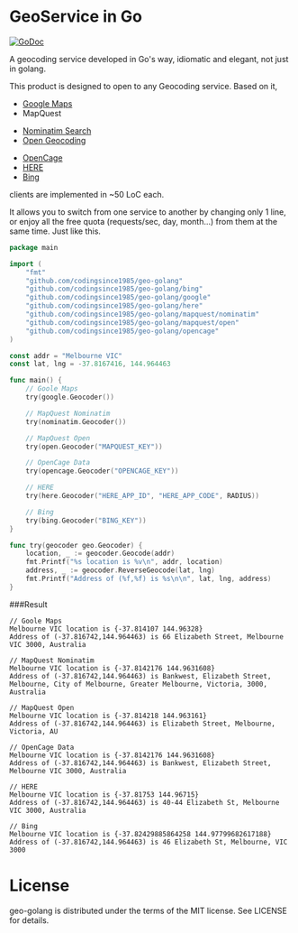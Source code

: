 GeoService in Go
==
[![GoDoc](https://godoc.org/github.com/codingsince1985/geo-golang?status.svg)](https://godoc.org/github.com/codingsince1985/geo-golang)

A geocoding service developed in Go's way, idiomatic and elegant, not just in golang.

This product is designed to open to any Geocoding service. Based on it,
+ [Google Maps](https://developers.google.com/maps/documentation/geocoding/)
+ MapQuest
 - [Nominatim Search](http://open.mapquestapi.com/nominatim/)
 - [Open Geocoding](http://open.mapquestapi.com/geocoding/)
+ [OpenCage](http://geocoder.opencagedata.com/api.html)
+ [HERE](https://developer.here.com/rest-apis/documentation/geocoder)
+ [Bing](https://msdn.microsoft.com/en-us/library/ff701715.aspx)

clients are implemented in ~50 LoC each.

It allows you to switch from one service to another by changing only 1 line, or enjoy all the free quota (requests/sec, day, month...) from them at the same time. Just like this.

```go
package main

import (
	"fmt"
	"github.com/codingsince1985/geo-golang"
	"github.com/codingsince1985/geo-golang/bing"
	"github.com/codingsince1985/geo-golang/google"
	"github.com/codingsince1985/geo-golang/here"
	"github.com/codingsince1985/geo-golang/mapquest/nominatim"
	"github.com/codingsince1985/geo-golang/mapquest/open"
	"github.com/codingsince1985/geo-golang/opencage"
)

const addr = "Melbourne VIC"
const lat, lng = -37.8167416, 144.964463

func main() {
	// Goole Maps
	try(google.Geocoder())

	// MapQuest Nominatim
	try(nominatim.Geocoder())

	// MapQuest Open
	try(open.Geocoder("MAPQUEST_KEY"))

	// OpenCage Data
	try(opencage.Geocoder("OPENCAGE_KEY"))

	// HERE
	try(here.Geocoder("HERE_APP_ID", "HERE_APP_CODE", RADIUS))

	// Bing
	try(bing.Geocoder("BING_KEY"))
}

func try(geocoder geo.Geocoder) {
	location, _ := geocoder.Geocode(addr)
	fmt.Printf("%s location is %v\n", addr, location)
	address, _ := geocoder.ReverseGeocode(lat, lng)
	fmt.Printf("Address of (%f,%f) is %s\n\n", lat, lng, address)
}
```
###Result
```
// Goole Maps
Melbourne VIC location is {-37.814107 144.96328}
Address of (-37.816742,144.964463) is 66 Elizabeth Street, Melbourne VIC 3000, Australia

// MapQuest Nominatim
Melbourne VIC location is {-37.8142176 144.9631608}
Address of (-37.816742,144.964463) is Bankwest, Elizabeth Street, Melbourne, City of Melbourne, Greater Melbourne, Victoria, 3000, Australia

// MapQuest Open
Melbourne VIC location is {-37.814218 144.963161}
Address of (-37.816742,144.964463) is Elizabeth Street, Melbourne, Victoria, AU

// OpenCage Data
Melbourne VIC location is {-37.8142176 144.9631608}
Address of (-37.816742,144.964463) is Bankwest, Elizabeth Street, Melbourne VIC 3000, Australia

// HERE
Melbourne VIC location is {-37.81753 144.96715}
Address of (-37.816742,144.964463) is 40-44 Elizabeth St, Melbourne VIC 3000, Australia

// Bing
Melbourne VIC location is {-37.82429885864258 144.97799682617188}
Address of (-37.816742,144.964463) is 46 Elizabeth St, Melbourne, VIC 3000
```
License
==
geo-golang is distributed under the terms of the MIT license. See LICENSE for details.
